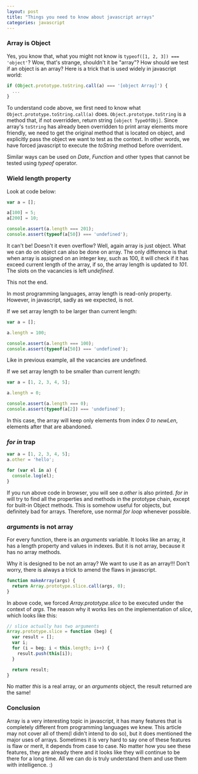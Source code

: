 ```yaml
---
layout: post
title: "Things you need to know about javascript arrays"
categories: javascript
---
```


### Array is Object

Yes, you know that, what you might not know is `typeof([1, 2, 3]) === 'object'`?
Wow, that's strange, shouldn't it be "array"? How should we test if an object is an array?
Here is a trick that is used widely in javascript world:

``` javascript
if (Object.prototype.toString.call(a) === '[object Array]') {
  ...
}

```

To understand code above, we first need to know what `Object.prototype.toString.call(a)` does. `Object.prototype.toString` is a method that,
if not overridden, return string `[object TypeOfObj]`. Since array's `toString` has already been overridden to print array elements more friendly,
we need to get the original method that is located on object, and explicitly pass the object we want to test as the context. In other words, we have
forced javascript to execute the *toString* method before overrident.

Similar ways can be used on *Date*, *Function* and other types that cannot be tested using *typeof* operator.

### Wield length property
Look at code below:

``` javascript
var a = [];

a[100] = 5;
a[200] = 10;

console.assert(a.length === 201);
console.assert(typeof(a[50]) === 'undefined');
```

It can't be! Doesn't it even overflow? Well, again array is just object. What we can do on object can also be done on array. The only difference is that
when array is assigned on an integer key, such as 100, it will check if it has exceed current length of the array, if so, the array length is updated to *101*.
The slots on the vacancies is left *undefined*.

This not the end.

In most programming languages, array length is read-only property. However, in javascript, sadly as we expected, is not.

If we set array length to be larger than current length:

``` javascript
var a = [];

a.length = 100;

console.assert(a.length === 100);
console.assert(typeof(a[50]) === 'undefined');
```

Like in previous example, all the vacancies are undefined.

If we set array length to be smaller than current length:

``` javascript
var a = [1, 2, 3, 4, 5];

a.length = 0;

console.assert(a.length === 0);
console.assert(typeof(a[2]) === 'undefined');
```

In this case, the array will keep only elements from index *0 to newLen*, elements after that are abandoned.

### *for in* trap

``` javascript
var a = [1, 2, 3, 4, 5];
a.other = 'hello';

for (var el in a) {
  console.log(el);
}
```

If you run above code in browser, you will see *a.other* is also printed. *for in* will try to find all the properties and methods in the prototype chain, except for built-in Object methods. This is somehow useful for objects, but definitely bad for arrays. Therefore, use normal *for loop* whenever possible.

### *arguments* is not array
For every function, there is an *arguments* variable. It looks like an array, it has a length property and values in indexes. But it is not array, because it has no array methods.

Why it is designed to be not an array? We want to use it as an array!!! Don't worry, there is always a trick to amend the flaws in javascript.

``` javascript
function makeArray(args) {
  return Array.prototype.slice.call(args, 0);
}
```

In above code, we forced *Array.prototype.slice* to be executed under the context of *args*. The reason why it works lies on the implementation of *slice*, which looks like this:

``` javascript
// slice actually has two arguments
Array.prototype.slice = function (beg) {
  var result = [];
  var i;
  for (i = beg; i < this.length; i++) {
    result.push(this[i]);
  }

  return result;
}
```
No matter *this* is a real array, or an *arguments* object, the result returned are the same!

### Conclusion
Array is a very interesting topic in javascript, it has many features that is completely different from programming languages we knew. This article may not cover all of them(I didn't intend to do so), but it does mentioned the major uses of arrays. Sometimes it is very hard to say one of these features is flaw or merit, it depends from case to case. No matter how you see these features, they are already there and it looks like they will continue to be there for a long time. All we can do is truly understand them and use them with intelligence. :)
